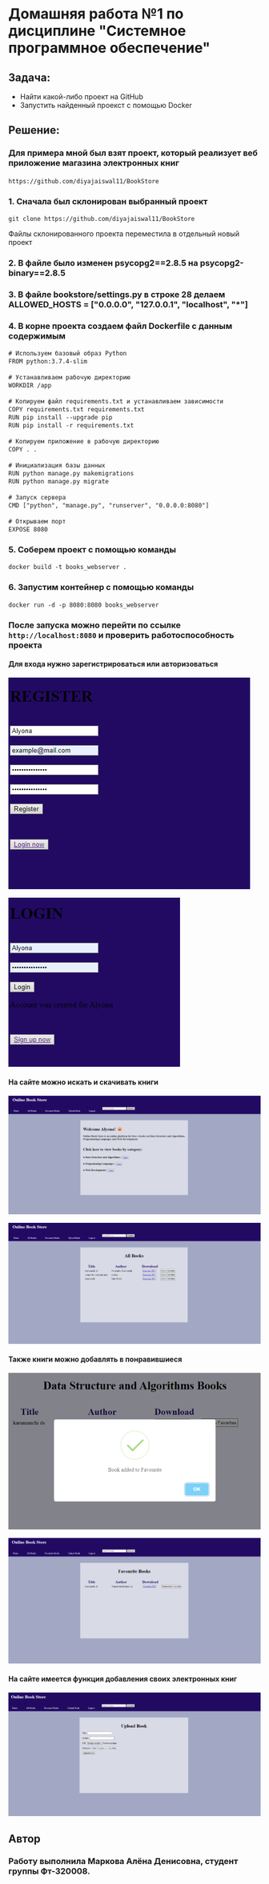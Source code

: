 # Домашняя работа №1 по дисциплине "Системное программное обеспечение"

## Задача:
- Найти какой-либо проект на GitHub
- Запустить найденный проекст с помощью Docker

## Решение:

### Для примера мной был взят проект, который реализует веб приложение магазина электронных книг
`https://github.com/diyajaiswal11/BookStore`

### 1. Сначала был склонирован выбранный проект
```
git clone https://github.com/diyajaiswal11/BookStore
```
Файлы склонированного проекта переместила в отдельный новый проект

### 2. В файле было изменен psycopg2==2.8.5 на psycopg2-binary==2.8.5

### 3. В файле bookstore/settings.py в строке 28 делаем ALLOWED_HOSTS = ["0.0.0.0", "127.0.0.1", "localhost", "*"]

### 4. В корне проекта создаем файл Dockerfile с данным содержимым
```
# Используем базовый образ Python
FROM python:3.7.4-slim

# Устанавливаем рабочую директорию
WORKDIR /app

# Копируем файл requirements.txt и устанавливаем зависимости
COPY requirements.txt requirements.txt
RUN pip install --upgrade pip
RUN pip install -r requirements.txt

# Копируем приложение в рабочую директорию
COPY . .

# Инициализация базы данных
RUN python manage.py makemigrations
RUN python manage.py migrate

# Запуск сервера
CMD ["python", "manage.py", "runserver", "0.0.0.0:8080"]

# Открываем порт
EXPOSE 8080
```

### 5. Cоберем проект с помощью команды
```
docker build -t books_webserver .
```

### 6. Запустим контейнер с помощью команды
```
docker run -d -p 8080:8080 books_webserver
```

### После запуска можно перейти по ссылке `http://localhost:8080` и проверить работоспособность проекта

#### Для входа нужно зарегистрироваться или авторизоваться

![Регистрация](https://github.com/rottenpearr/SPO_homework_1/blob/master/example/1.png)

![Авторизация](https://github.com/rottenpearr/SPO_homework_1/blob/master/example/2.png)

#### На сайте можно искать и скачивать книги

![Главная](https://github.com/rottenpearr/SPO_homework_1/blob/master/example/3.png)

![Раздел "Все книги"](https://github.com/rottenpearr/SPO_homework_1/blob/master/example/4.png)

#### Также книги можно добавлять в понравившиеся

![Добавление в понравившиеся](https://github.com/rottenpearr/SPO_homework_1/blob/master/example/5.png)

![Раздел понравившихся](https://github.com/rottenpearr/SPO_homework_1/blob/master/example/6.png)

#### На сайте имеется функция добавления своих электронных книг

![Добавление своей книги](https://github.com/rottenpearr/SPO_homework_1/blob/master/example/7.png)

## Автор

### Работу выполнила Маркова Алёна Денисовна, студент группы Фт-320008.
